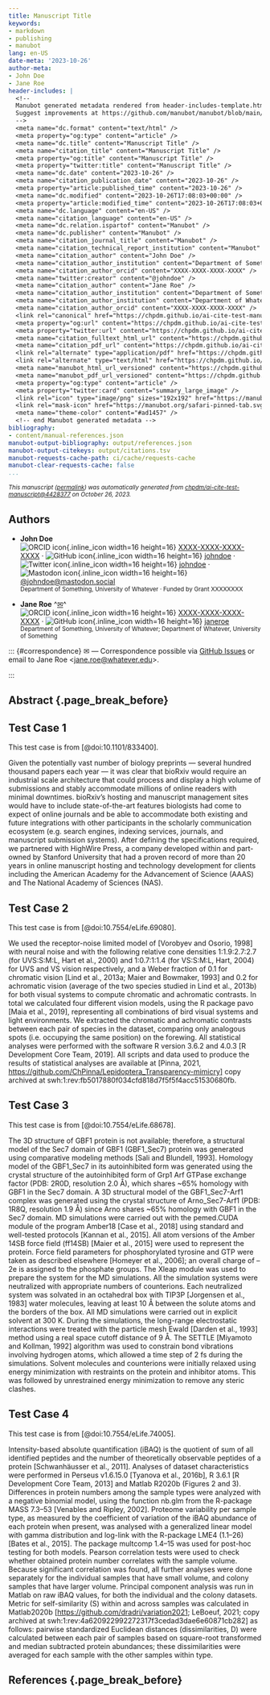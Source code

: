 ```yaml
---
title: Manuscript Title
keywords:
- markdown
- publishing
- manubot
lang: en-US
date-meta: '2023-10-26'
author-meta:
- John Doe
- Jane Roe
header-includes: |
  <!--
  Manubot generated metadata rendered from header-includes-template.html.
  Suggest improvements at https://github.com/manubot/manubot/blob/main/manubot/process/header-includes-template.html
  -->
  <meta name="dc.format" content="text/html" />
  <meta property="og:type" content="article" />
  <meta name="dc.title" content="Manuscript Title" />
  <meta name="citation_title" content="Manuscript Title" />
  <meta property="og:title" content="Manuscript Title" />
  <meta property="twitter:title" content="Manuscript Title" />
  <meta name="dc.date" content="2023-10-26" />
  <meta name="citation_publication_date" content="2023-10-26" />
  <meta property="article:published_time" content="2023-10-26" />
  <meta name="dc.modified" content="2023-10-26T17:08:03+00:00" />
  <meta property="article:modified_time" content="2023-10-26T17:08:03+00:00" />
  <meta name="dc.language" content="en-US" />
  <meta name="citation_language" content="en-US" />
  <meta name="dc.relation.ispartof" content="Manubot" />
  <meta name="dc.publisher" content="Manubot" />
  <meta name="citation_journal_title" content="Manubot" />
  <meta name="citation_technical_report_institution" content="Manubot" />
  <meta name="citation_author" content="John Doe" />
  <meta name="citation_author_institution" content="Department of Something, University of Whatever" />
  <meta name="citation_author_orcid" content="XXXX-XXXX-XXXX-XXXX" />
  <meta name="twitter:creator" content="@johndoe" />
  <meta name="citation_author" content="Jane Roe" />
  <meta name="citation_author_institution" content="Department of Something, University of Whatever" />
  <meta name="citation_author_institution" content="Department of Whatever, University of Something" />
  <meta name="citation_author_orcid" content="XXXX-XXXX-XXXX-XXXX" />
  <link rel="canonical" href="https://chpdm.github.io/ai-cite-test-manuscript/" />
  <meta property="og:url" content="https://chpdm.github.io/ai-cite-test-manuscript/" />
  <meta property="twitter:url" content="https://chpdm.github.io/ai-cite-test-manuscript/" />
  <meta name="citation_fulltext_html_url" content="https://chpdm.github.io/ai-cite-test-manuscript/" />
  <meta name="citation_pdf_url" content="https://chpdm.github.io/ai-cite-test-manuscript/manuscript.pdf" />
  <link rel="alternate" type="application/pdf" href="https://chpdm.github.io/ai-cite-test-manuscript/manuscript.pdf" />
  <link rel="alternate" type="text/html" href="https://chpdm.github.io/ai-cite-test-manuscript/v/4428377738a2aacfba0adf5e1bc85b41755342a3/" />
  <meta name="manubot_html_url_versioned" content="https://chpdm.github.io/ai-cite-test-manuscript/v/4428377738a2aacfba0adf5e1bc85b41755342a3/" />
  <meta name="manubot_pdf_url_versioned" content="https://chpdm.github.io/ai-cite-test-manuscript/v/4428377738a2aacfba0adf5e1bc85b41755342a3/manuscript.pdf" />
  <meta property="og:type" content="article" />
  <meta property="twitter:card" content="summary_large_image" />
  <link rel="icon" type="image/png" sizes="192x192" href="https://manubot.org/favicon-192x192.png" />
  <link rel="mask-icon" href="https://manubot.org/safari-pinned-tab.svg" color="#ad1457" />
  <meta name="theme-color" content="#ad1457" />
  <!-- end Manubot generated metadata -->
bibliography:
- content/manual-references.json
manubot-output-bibliography: output/references.json
manubot-output-citekeys: output/citations.tsv
manubot-requests-cache-path: ci/cache/requests-cache
manubot-clear-requests-cache: false
...
```







<small><em>
This manuscript
([permalink](https://chpdm.github.io/ai-cite-test-manuscript/v/4428377738a2aacfba0adf5e1bc85b41755342a3/))
was automatically generated
from [chpdm/ai-cite-test-manuscript@4428377](https://github.com/chpdm/ai-cite-test-manuscript/tree/4428377738a2aacfba0adf5e1bc85b41755342a3)
on October 26, 2023.
</em></small>



## Authors



+ **John Doe**
  <br>
    ![ORCID icon](images/orcid.svg){.inline_icon width=16 height=16}
    [XXXX-XXXX-XXXX-XXXX](https://orcid.org/XXXX-XXXX-XXXX-XXXX)
    · ![GitHub icon](images/github.svg){.inline_icon width=16 height=16}
    [johndoe](https://github.com/johndoe)
    · ![Twitter icon](images/twitter.svg){.inline_icon width=16 height=16}
    [johndoe](https://twitter.com/johndoe)
    · ![Mastodon icon](images/mastodon.svg){.inline_icon width=16 height=16}
    [\@johndoe@mastodon.social](https://mastodon.social/@johndoe)
    <br>
  <small>
     Department of Something, University of Whatever
     · Funded by Grant XXXXXXXX
  </small>

+ **Jane Roe**
  ^[✉](#correspondence)^<br>
    ![ORCID icon](images/orcid.svg){.inline_icon width=16 height=16}
    [XXXX-XXXX-XXXX-XXXX](https://orcid.org/XXXX-XXXX-XXXX-XXXX)
    · ![GitHub icon](images/github.svg){.inline_icon width=16 height=16}
    [janeroe](https://github.com/janeroe)
    <br>
  <small>
     Department of Something, University of Whatever; Department of Whatever, University of Something
  </small>


::: {#correspondence}
✉ — Correspondence possible via [GitHub Issues](https://github.com/chpdm/ai-cite-test-manuscript/issues)
or email to
Jane Roe \<jane.roe@whatever.edu\>.


:::


## Abstract {.page_break_before}




## Test Case 1

This test case is from [@doi:10.1101/833400].

Given the potentially vast number of biology preprints — several hundred thousand papers each year — it was clear that bioRxiv would require an industrial scale architecture that could process and display a high volume of submissions and stably accommodate millions of online readers with minimal downtimes.
bioRxiv’s hosting and manuscript management sites would have to include state-of-the-art features biologists had come to expect of online journals and be able to accommodate both existing and future integrations with other participants in the scholarly communication ecosystem (e.g. search engines, indexing services, journals, and manuscript submission systems).
After defining the specifications required, we partnered with HighWire Press, a company developed within and part-owned by Stanford University that had a proven record of more than 20 years in online manuscript hosting and technology development for clients including the American Academy for the Advancement of Science (AAAS) and The National Academy of Sciences (NAS).

## Test Case 2

This test case is from [@doi:10.7554/eLife.69080].

We used the receptor-noise limited model of [Vorobyev and Osorio, 1998] with neural noise and with the following relative cone densities 1:1.9:2.7:2.7 (for UVS:S:M:L, Hart et al., 2000) and 1:0.7:1:1.4 (for VS:S:M:L, Hart, 2004) for UVS and VS vision respectively, and a Weber fraction of 0.1 for chromatic vision [Lind et al., 2013a; Maier and Bowmaker, 1993] and 0.2 for achromatic vision (average of the two species studied in Lind et al., 2013b) for both visual systems to compute chromatic and achromatic contrasts.
In total we calculated four different vision models, using the R package pavo [Maia et al., 2019], representing all combinations of bird visual systems and light environments.
We extracted the chromatic and achromatic contrasts between each pair of species in the dataset, comparing only analogous spots (i.e. occupying the same position) on the forewing.
All statistical analyses were performed with the software R version 3.6.2 and 4.0.3 [R Development Core Team, 2019].
All scripts and data used to produce the results of statistical analyses are available at [Pinna, 2021, https://github.com/ChPinna/Lepidoptera_Transparency-mimicry] copy archived at swh:1:rev:fb5017880f034cfd818d7f5f5f4acc51530680fb.</p>

## Test Case 3

This test case is from [@doi:10.7554/eLife.68678].

The 3D structure of GBF1 protein is not available; therefore, a structural model of the Sec7 domain of GBF1 (GBF1_Sec7) protein was generated using comparative modeling methods [Sali and Blundell, 1993].
Homology model of the GBF1_Sec7 in its autoinhibited form was generated using the crystal structure of the autoinhibited form of Grp1 Arf GTPase exchange factor (PDB: 2R0D, resolution 2.0 Å), which shares ~65% homology with GBF1 in the Sec7 domain.
A 3D structural model of the GBF1_Sec7-Arf1 complex was generated using the crystal structure of Arno_Sec7-Arf1 (PDB: 1R8Q, resolution 1.9 Å) since Arno shares ~65% homology with GBF1 in the Sec7 domain.
MD simulations were carried out with the pemed.CUDA module of the program Amber18 [Case et al., 2018] using standard and well-tested protocols [Kannan et al., 2015].
All atom versions of the Amber 14SB force field (ff14SB) [Maier et al., 2015] were used to represent the protein.
Force field parameters for phosphorylated tyrosine and GTP were taken as described elsewhere [Homeyer et al., 2006]; an overall charge of –2e is assigned to the phosphate groups.
The Xleap module was used to prepare the system for the MD simulations.
All the simulation systems were neutralized with appropriate numbers of counterions.
Each neutralized system was solvated in an octahedral box with TIP3P [Jorgensen et al., 1983] water molecules, leaving at least 10 Å between the solute atoms and the borders of the box.
All MD simulations were carried out in explicit solvent at 300 K.
During the simulations, the long-range electrostatic interactions were treated with the particle mesh Ewald [Darden et al., 1993] method using a real space cutoff distance of 9 Å.
The SETTLE [Miyamoto and Kollman, 1992] algorithm was used to constrain bond vibrations involving hydrogen atoms, which allowed a time step of 2 fs during the simulations.
Solvent molecules and counterions were initially relaxed using energy minimization with restraints on the protein and inhibitor atoms.
This was followed by unrestrained energy minimization to remove any steric clashes.

## Test Case 4

This test case is from [@doi:10.7554/eLife.74005].

Intensity-based absolute quantification (iBAQ) is the quotient of sum of all identified peptides and the number of theoretically observable peptides of a protein [Schwanh&#x000e4;usser et al., 2011].
Analyses of dataset characteristics were performed in Perseus v1.6.15.0 [Tyanova et al., 2016b], R 3.6.1 [R Development Core Team, 2013] and Matlab R2020b (Figures 2 and 3).
Differences in protein numbers among the sample types were analyzed with a negative binomial model, using the function nb.glm from the R-package MASS 7.3&#x02013;53 [Venables and Ripley, 2002].
Proteome variability per sample type, as measured by the coefficient of variation of the iBAQ abundance of each protein when present, was analysed with a generalized linear model with gamma distribution and log-link with the R-package LME4 (1.1&#x02013;26) [Bates et al., 2015].
The package multcomp 1.4&#x02013;15 was used for post-hoc testing for both models.
Pearson correlation tests were used to check whether obtained protein number correlates with the sample volume.
Because significant correlation was found, all further analyses were done separately for the individual samples that have small volume, and colony samples that have larger volume.
Principal component analysis was run in Matlab on raw iBAQ values, for both the individual and the colony datasets.
Metric for self-similarity (S) within and across samples was calculated in Matlab2020b [https://github.com/dradri/variation2021; LeBoeuf, 2021; copy archived at swh:1:rev:4a620922992272317f3cedad3dae6e60871cb282] as follows: pairwise standardized Euclidean distances (dissimilarities, D) were calculated between each pair of samples based on square-root transformed and median subtracted protein abundances; these dissimilarities were averaged for each sample with the other samples within type.


## References {.page_break_before}

<!-- Explicitly insert bibliography here -->
<div id="refs"></div>

